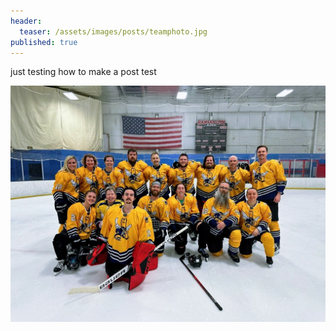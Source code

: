 ```yaml
---
header:
  teaser: /assets/images/posts/teamphoto.jpg
published: true
---
```


just testing how to make a post test


![Here's a picture](/assets/images/posts/teamphoto.jpg)
